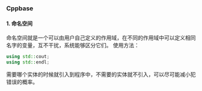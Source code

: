 ### Cppbase

#### 1. 命名空间
命名空间就是一个可以由用户自己定义的作用域，在不同的作用域中可以定义相同名字的变量，互不干扰，系统能够区分它们。
使用方法：
```C++
using std::cout;
using std::endl;
```
需要哪个实体的时候就引入到程序中，不需要的实体就不引入，可以尽可能减小犯错误的概率。

